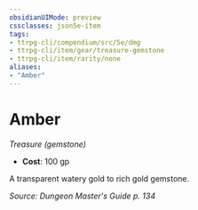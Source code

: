 ```yaml
---
obsidianUIMode: preview
cssclasses: json5e-item
tags:
- ttrpg-cli/compendium/src/5e/dmg
- ttrpg-cli/item/gear/treasure-gemstone
- ttrpg-cli/item/rarity/none
aliases: 
- "Amber"
---
```

# Amber
*Treasure (gemstone)*  


- **Cost**: 100 gp

A transparent watery gold to rich gold gemstone.

*Source: Dungeon Master's Guide p. 134*